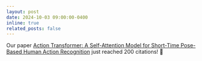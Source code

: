 ```yaml
---
layout: post
date: 2024-10-03 09:00:00-0400
inline: true
related_posts: false
---
```


Our paper [Action Transformer: A Self-Attention Model for Short-Time Pose-Based Human Action Recognition](https://arxiv.org/abs/2107.00606) just reached 200 citations! 🎰
